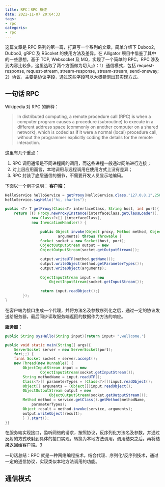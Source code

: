 ```yaml
---
title: RPC：RPC 概述
date: 2021-11-07 20:04:33
tags:
- rpc
categoris:
- rpc
---
```


这篇文章是 RPC 系列的第一篇，打算写一个系列的文章，简单介绍下 Duboo2, Dubbo3, gRPC 及 RScoket 的使用方法及差异。在 Alligator 项目中借鉴了其中的一些思想，基于 TCP, Websocket 及 MQ，实现了一个简单的 RPC。RPC 涉及到内容比较多，这里选取了两个方面做为切入点：1）通信模式，包括 request-response, request-stream, stream-response, stream-stream, send-oneway; 2）协议，主要是协议字段，通过这些字段可以大概猜测出其实现方式。

## 一句话 RPC
Wikipedia 对 RPC 的解释：
> In distributed computing, a remote procedure call (RPC) is when a computer program causes a procedure (subroutine) to execute in a different address space (commonly on another computer on a shared network), which is coded as if it were a normal (local) procedure call, without the programmer explicitly coding the details for the remote interaction. 

这里有几个重点：
1. RPC 调用通常是不同进程间的调用，而这些进程一般通过网络进行连接；
2. 对上层应用而言，本地调用与远程调用在使用方式上没有差异；
3. RPC 封装了底层通信的细节，不需要开发人员显示地编码。

下面以一个例子说明：
**客户端：**

```java
HelloService helloService = getProxy(HelloService.class,"127.0.0.1",2580);
helloService.sayHello("hi, charles");
 
public <T> T getProxy(Class<T> interfaceClass, String host, int port){ 
    return (T) Proxy.newProxyInstance(interfaceClass.getClassLoader(), 
			new Class<?>[] {interfaceClass},  
            new InvocationHandler() { 
			
				public Object invoke(Object proxy, Method method, Object[] 
						arguments) throws Throwable { 
				Socket socket = new Socket(host, port); 
				ObjectOutputStream output = new 
				ObjectOutputStream(socket.getOutputStream()); 
				
				output.writeUTF(method.getName()); 
				output.writeObject(method.getParameterTypes()); 
				output.writeObject(arguments); 
				
				ObjectInputStream input = new 
					ObjectInputStream(socket.getInputStream()); 
				
				return input.readObject();} 
        }); 
}

```

在客户端为接口生成一个代理，并将方法名及参数序列化之后，通过一定的协议发送给服务器，最后同步读取服务端返回的数据作为方法的响应。

**服务器：**

```java
public String sysHello(String input){return input+ ",wellcome."} 

public void static main(String[] args){ 
	ServerSocket server = new ServerSocket(port); 
	for(;;) { 
	final Socket socket = server.accept();    
	new Thread(new Runnable() { 
		ObjectInputStream input = new 
				ObjectInputStream(socket.getInputStream()); 
		String methodName = input.readUTF(); 
		Class<?>[] parameterTypes = (Class<?>[])input.readObject(); 
		Object[] arguments = (Object[])input.readObject(); 
		ObjectOutputStream output = new 
					ObjectOutputStream(socket.getOutputStream()); 
		Method method = service.getClass().getMethod(methodName, 
			parameterTypes); 
		Object result = method.invoke(service, arguments); 
		output.writeObject(result); 
		} ).start(); 
}}
```
在服务端实现接口，监听网络的请求，按照协议，反序列化方法名及参数，并通过反射的方式映射到具体的接口实现，转换为本地方法调用，调用结束之后，再将结果返回给客户端。3

一句话总结：RPC 就是一种网络编程技术，结合代理、序列化/反序列技术，通过一定的通信协议，实现类似本地方法调用的功能。

## 通信模式




